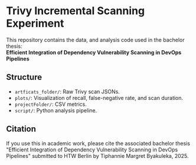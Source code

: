 # Trivy Incremental Scanning Experiment

This repository contains the data, and analysis code used in the bachelor thesis:  
**Efficient Integration of Dependency Vulnerability Scanning in DevOps Pipelines**

## Structure

- `artficats_folder/`: Raw Trivy scan JSONs.
- `plots/`: Visualization of recall, false-negative rate, and scan duration.
- `projectFolder/`: CSV metrics.
- `script/`: Python analysis pipeline.


## Citation
If you use this in academic work, please cite the associated bachelor thesis "Efficient Integration of Dependency Vulnerability Scanning in DevOps Pipelines"
submitted to HTW Berlin by Tiphannie Margret Byakuleka, 2025.

